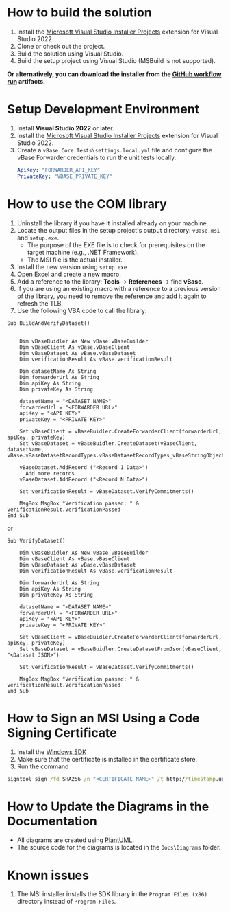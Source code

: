 # How to build the solution

1. Install the [Microsoft Visual Studio Installer Projects](https://marketplace.visualstudio.com/items?itemName=VisualStudioClient.MicrosoftVisualStudio2022InstallerProjects) extension for Visual Studio 2022.
1. Clone or check out the project.
1. Build the solution using Visual Studio.
1. Build the setup project using Visual Studio (MSBuild is not supported).

**Or alternatively, you can download the installer from the
[GitHub workflow run](https://github.com/validityBase/vbase-cs/actions) artifacts.**

# Setup Development Environment

1. Install **Visual Studio 2022** or later.
2. Install the [Microsoft Visual Studio Installer Projects](https://marketplace.visualstudio.com/items?itemName=VisualStudioClient.MicrosoftVisualStudio2022InstallerProjects) extension for Visual Studio 2022.
3. Create a `vBase.Core.Tests\settings.local.yml` file and configure the vBase Forwarder credentials to run the unit tests locally.
   ```yaml
   ApiKey: "FORWARDER_API_KEY"
   PrivateKey: "VBASE_PRIVATE_KEY"
   ```

# How to use the COM library

1. Uninstall the library if you have it installed already on your machine.
1. Locate the output files in the setup project's output directory: `vBase.msi` and `setup.exe`.
   - The purpose of the EXE file is to check for prerequisites on the target machine (e.g., .NET Framework).
   - The MSI file is the actual installer.
1. Install the new version using `setup.exe`
1. Open Excel and create a new macro.
1. Add a reference to the library: **Tools** -> **References** -> find **vBase**.
1. If you are using an existing macro with a reference to a previous version of the library, you need to remove the reference and add it again to refresh the TLB.
1. Use the following VBA code to call the library:

```vbnet
Sub BuildAndVerifyDataset()

    
    Dim vBaseBuidler As New vBase.vBaseBuilder
    Dim vBaseClient As vBase.vBaseClient
    Dim vBaseDataset As vBase.vBaseDataset
    Dim verificationResult As vBase.verificationResult

    Dim datasetName As String
    Dim forwarderUrl As String
    Dim apiKey As String
    Dim privateKey As String

    datasetName = "<DATASET NAME>"
    forwarderUrl = "<FORWARDER URL>"
    apiKey = "<API KEY>"
    privateKey = "<PRIVATE KEY>"

    Set vBaseClient = vBaseBuidler.CreateForwarderClient(forwarderUrl, apiKey, privateKey)
    Set vBaseDataset = vBaseBuidler.CreateDataset(vBaseClient, datasetName, vBase.vBaseDatasetRecordTypes.vBaseDatasetRecordTypes_vBaseStringObject)

    vBaseDataset.AddRecord ("<Record 1 Data>")
    ' Add more records
    vBaseDataset.AddRecord ("<Record N Data>")

    Set verificationResult = vBaseDataset.VerifyCommitments()

    MsgBox MsgBox "Verification passed: " & verificationResult.VerificationPassed
End Sub
```

or

```vbnet
Sub VerifyDataset()

    Dim vBaseBuidler As New vBase.vBaseBuilder
    Dim vBaseClient As vBase.vBaseClient
    Dim vBaseDataset As vBase.vBaseDataset
    Dim verificationResult As vBase.verificationResult

    Dim forwarderUrl As String
    Dim apiKey As String
    Dim privateKey As String

    datasetName = "<DATASET NAME>"
    forwarderUrl = "<FORWARDER URL>"
    apiKey = "<API KEY>"
    privateKey = "<PRIVATE KEY>"

    Set vBaseClient = vBaseBuidler.CreateForwarderClient(forwarderUrl, apiKey, privateKey)
    Set vBaseDataset = vBaseBuidler.CreateDatasetFromJson(vBaseClient, "<Dataset JSON>")

    Set verificationResult = vBaseDataset.VerifyCommitments()

    MsgBox MsgBox "Verification passed: " & verificationResult.VerificationPassed
End Sub
```

# How to Sign an MSI Using a Code Signing Certificate

1. Install the [Windows SDK](https://developer.microsoft.com/en-us/windows/downloads/windows-sdk/)
1. Make sure that the certificate is installed in the certificate store.
1. Run the command
```cmd
signtool sign /fd SHA256 /n "<CERTIFICATE_NAME>" /t http://timestamp.url.com /v "vBase.msi"
```

# How to Update the Diagrams in the Documentation
- All diagrams are created using [PlantUML](https://plantuml.com).
- The source code for the diagrams is located in the `Docs\Diagrams` folder.

# Known issues
1. The MSI installer installs the SDK library in the `Program Files (x86)` directory instead of `Program Files`.
